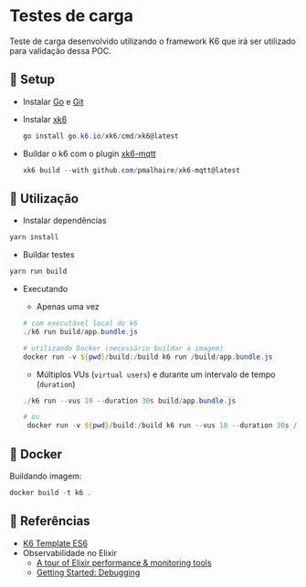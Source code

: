 # Testes de carga

Teste de carga desenvolvido utilizando o framework K6 que irá ser utilizado para validação dessa POC.

## 🔧 Setup

- Instalar [Go](https://go.dev/doc/install) e [Git](https://git-scm.com)
- Instalar [xk6](https://k6.io/docs/extensions/guides/build-a-k6-binary-with-extensions)

  ```powershell
  go install go.k6.io/xk6/cmd/xk6@latest
  ```

- Buildar o k6 com o plugin [xk6-mqtt](https://github.com/pmalhaire/xk6-mqtt)

  ```powershell
  xk6 build --with github.com/pmalhaire/xk6-mqtt@latest
  ```

## 💬 Utilização

- Instalar dependências

```powershell
yarn install
```

- Buildar testes

```powershell
yarn run build
```

- Executando

  - Apenas uma vez

  ```powershell
  # com executável local do k6
  ./k6 run build/app.bundle.js

  # utilizando Docker (necessário buildar a imagem)
  docker run -v ${pwd}/build:/build k6 run /build/app.bundle.js
  ```

  - Múltiplos VUs (`virtual users`) e durante um intervalo de tempo (`duration`)

  ```powershell
  ./k6 run --vus 10 --duration 30s build/app.bundle.js

  # ou
   docker run -v ${pwd}/build:/build k6 run --vus 10 --duration 30s /build/app.bundle.js
  ```

## 🐋 Docker

Buildando imagem:

```powershell
docker build -t k6 .
```

## 📌 Referências

- [K6 Template ES6](https://github.com/grafana/k6-template-es6)
- Observabilidade no Elixir
  - [A tour of Elixir performance & monitoring tools](https://hackernoon.com/a-tour-of-elixir-performance-monitoring-tools-aac2df726e8c)
  - [Getting Started: Debugging](https://elixir-lang.org/getting-started/debugging.html)
